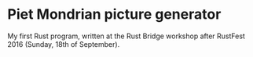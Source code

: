 # Piet Mondrian picture generator

My first Rust program, written at the Rust Bridge workshop after RustFest 2016
(Sunday, 18th of September).
